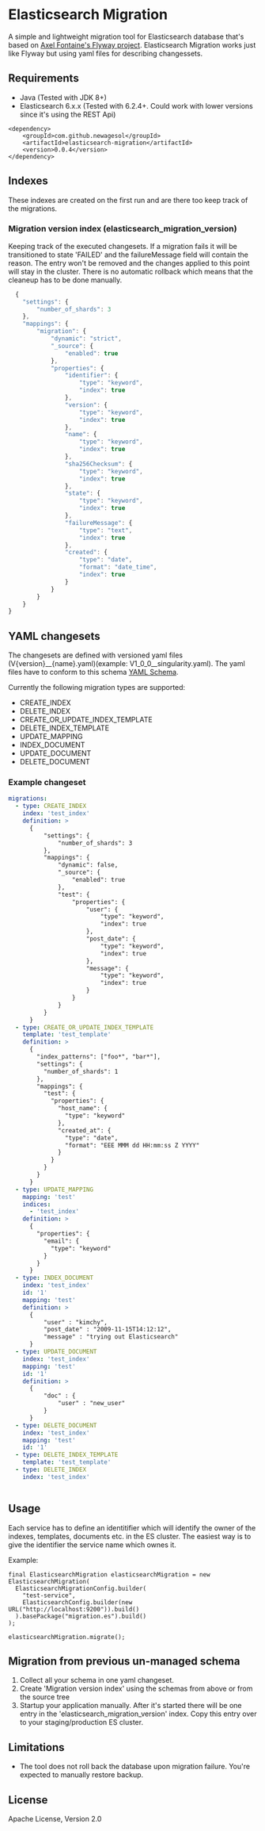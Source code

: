 Elasticsearch Migration
========

A simple and lightweight migration tool for Elasticsearch database that's based on [Axel Fontaine's Flyway project](https://github.com/flyway/flyway).
Elasticsearch Migration works just like Flyway but using yaml files for describing changessets.

## Requirements
* Java (Tested with JDK 8+)
* Elasticsearch 6.x.x (Tested with 6.2.4+. Could work with lower versions since it's using the REST Api)
```
<dependency>
    <groupId>com.github.newagesol</groupId>
    <artifactId>elasticsearch-migration</artifactId>
    <version>0.0.4</version>
</dependency>
```

## Indexes
These indexes are created on the first run and are there too keep track of the migrations.

### Migration version index (elasticsearch_migration_version)
Keeping track of the executed changesets. If a migration fails it will be transitioned to state 'FAILED' and the failureMessage field will contain the reason.
The entry won't be removed and the changes applied to this point will stay in the cluster. There is no automatic rollback which means that the cleaneup has to be done manually.

```javascript
  {
    "settings": {
        "number_of_shards": 3
    },
    "mappings": {
        "migration": {
            "dynamic": "strict",
            "_source": {
                "enabled": true
            },
            "properties": {
                "identifier": {
                    "type": "keyword",
                    "index": true
                },
                "version": {
                    "type": "keyword",
                    "index": true
                },
                "name": {
                    "type": "keyword",
                    "index": true
                },
                "sha256Checksum": {
                    "type": "keyword",
                    "index": true
                },
                "state": {
                    "type": "keyword",
                    "index": true
                },
                "failureMessage": {
                    "type": "text",
                    "index": true
                },
                "created": {
                    "type": "date",
                    "format": "date_time",
                    "index": true
                }
            }
        }
    }
}
```

## YAML changesets
The changesets are defined with versioned yaml files (V{version}__{name}.yaml)(example: V1_0_0__singularity.yaml). 
The yaml files have to conform to this schema [YAML Schema](src/main/resources/schema/yaml/schema.json). 

Currently the following migration types are supported: 
 * CREATE_INDEX
 * DELETE_INDEX
 * CREATE_OR_UPDATE_INDEX_TEMPLATE
 * DELETE_INDEX_TEMPLATE
 * UPDATE_MAPPING
 * INDEX_DOCUMENT
 * UPDATE_DOCUMENT
 * DELETE_DOCUMENT

### Example changeset
```yaml
migrations:
  - type: CREATE_INDEX
    index: 'test_index'
    definition: >
      {
          "settings": {
              "number_of_shards": 3
          },
          "mappings": {
              "dynamic": false,
              "_source": {
                  "enabled": true
              },
              "test": {
                  "properties": {
                      "user": {
                          "type": "keyword",
                          "index": true
                      },
                      "post_date": {
                          "type": "keyword",
                          "index": true
                      },
                      "message": {
                          "type": "keyword",
                          "index": true
                      }
                  }
              }
          }
      }
  - type: CREATE_OR_UPDATE_INDEX_TEMPLATE
    template: 'test_template'
    definition: >
      {
        "index_patterns": ["foo*", "bar*"],
        "settings": {
          "number_of_shards": 1
        },
        "mappings": {
          "test": {
            "properties": {
              "host_name": {
                "type": "keyword"
              },
              "created_at": {
                "type": "date",
                "format": "EEE MMM dd HH:mm:ss Z YYYY"
              }
            }
          }
        }
      }
  - type: UPDATE_MAPPING
    mapping: 'test'
    indices:
      - 'test_index'
    definition: >
      {
        "properties": {
          "email": {
            "type": "keyword"
          }
        }
      }
  - type: INDEX_DOCUMENT
    index: 'test_index'
    id: '1'
    mapping: 'test'
    definition: >
      {
          "user" : "kimchy",
          "post_date" : "2009-11-15T14:12:12",
          "message" : "trying out Elasticsearch"
      }
  - type: UPDATE_DOCUMENT
    index: 'test_index'
    mapping: 'test'
    id: '1'
    definition: >
      {
          "doc" : {
              "user" : "new_user"
          }
      }
  - type: DELETE_DOCUMENT
    index: 'test_index'
    mapping: 'test'
    id: '1'
  - type: DELETE_INDEX_TEMPLATE
    template: 'test_template'
  - type: DELETE_INDEX
    index: 'test_index'



```

## Usage
Each service has to define an identitifier which will identify the owner of the indexes, templates, documents etc. in the ES cluster. 
The easiest way is to give the identifier the service name which ownes it.

Example:
```
final ElasticsearchMigration elasticsearchMigration = new ElasticsearchMigration(
  ElasticsearchMigrationConfig.builder( 
    "test-service", 
    ElasticsearchConfig.builder(new URL("http://localhost:9200")).build()
  ).basePackage("migration.es").build()
);

elasticsearchMigration.migrate();
```

## Migration from previous un-managed schema
1. Collect all your schema in one yaml changeset.
2. Create 'Migration version index' using the schemas from above or from the source tree
3. Startup your application manually. After it's started there will be one entry in the 'elasticsearch_migration_version' index. Copy this entry over to your staging/production ES cluster.

## Limitations
* The tool does not roll back the database upon migration failure. You're expected to manually restore backup.

## License
Apache License, Version 2.0
